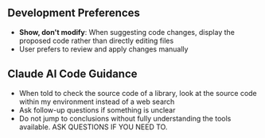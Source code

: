 ## Development Preferences

- **Show, don't modify**: When suggesting code changes, display the proposed code rather than directly editing files
- User prefers to review and apply changes manually

## Claude AI Code Guidance

- When told to check the source code of a library, look at the source code within my environment instead of a web search
- Ask follow-up questions if something is unclear
- Do not jump to conclusions without fully understanding the tools available. ASK QUESTIONS IF YOU NEED TO.